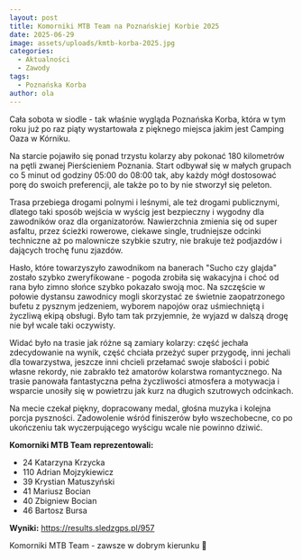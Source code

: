 ```yaml
---
layout: post
title: Komorniki MTB Team na Poznańskiej Korbie 2025
date: 2025-06-29
image: assets/uploads/kmtb-korba-2025.jpg
categories:
  - Aktualności
  - Zawody
tags:
  - Poznańska Korba
author: ola
---
```

Cała sobota w siodle - tak właśnie wygląda Poznańska Korba, która w tym roku już po raz piąty wystartowała z pięknego miejsca jakim jest Camping Oaza w Kórniku.
<!--more-->

Na starcie pojawiło się ponad trzystu kolarzy aby pokonać 180 kilometrów na pętli zwanej Pierścieniem Poznania. Start odbywał się w małych grupach co 5 minut od godziny 05:00 do 08:00 tak, aby każdy mógł dostosować porę do swoich preferencji, ale także po to by nie stworzył się peleton.

Trasa przebiega drogami polnymi i leśnymi, ale też drogami publicznymi, dlatego taki sposób wejścia w wyścig jest bezpieczny i wygodny dla zawodników oraz dla organizatorów. Nawierzchnia zmienia się od super asfaltu, przez ścieżki rowerowe, ciekawe single, trudniejsze odcinki techniczne aż po malownicze szybkie szutry, nie brakuje też podjazdów i dających trochę funu zjazdów.

Hasło, które towarzyszyło zawodnikom na banerach "Sucho czy glajda" zostało szybko zweryfikowane - pogoda zrobiła się wakacyjna i choć od rana było zimno słońce szybko pokazało swoją moc. Na szczęście w połowie dystansu zawodnicy mogli skorzystać ze świetnie zaopatrzonego bufetu z pysznym jedzeniem, wyborem napojów oraz uśmiechniętą i życzliwą ekipą obsługi. Było tam tak przyjemnie, że wyjazd w dalszą drogę nie był wcale taki oczywisty.

Widać było na trasie jak różne są zamiary kolarzy: część jechała zdecydowanie na wynik, część chciała przeżyć super przygodę, inni jechali dla towarzystwa, jeszcze inni chcieli przełamać swoje słabości i pobić własne rekordy, nie zabrakło też amatorów kolarstwa romantycznego. Na trasie panowała fantastyczna pełna życzliwości atmosfera a motywacja i wsparcie unosiły się w powietrzu jak kurz na długich szutrowych odcinkach.

Na mecie czekał piękny, dopracowany medal, głośna muzyka i kolejna porcja pyszności. Zadowolenie wśród finiszerów było wszechobecne, co po ukończeniu tak wyczerpującego wyścigu wcale nie powinno dziwić.

**Komorniki MTB Team reprezentowali:**
- 24 Katarzyna Krzycka
- 110 Adrian Mojzykiewicz
- 39 Krystian Matuszyński
- 41 Mariusz Bocian
- 40 Zbigniew Bocian
- 46 Bartosz Bursa

**Wyniki:** <https://results.sledzgps.pl/957>

Komorniki MTB Team - zawsze w dobrym kierunku 🙂

